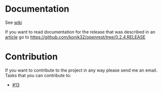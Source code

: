 # Documentation
See [wiki](https://github.com/konik32/openrest/wiki)

If you want to read documentation for the release that was described in an [article](http://www.codeproject.com/Articles/1029761/OpenRest) go to https://github.com/konik32/openrest/tree/0.2.4.RELEASE

# Contribution

If you want to contribute to the project in any way please send me an email.
Tasks that you can contribute to:
- [#13](https://github.com/konik32/openrest/issues/13)

